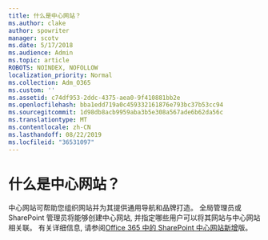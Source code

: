 ```yaml
---
title: 什么是中心网站？
ms.author: clake
author: spowriter
manager: scotv
ms.date: 5/17/2018
ms.audience: Admin
ms.topic: article
ROBOTS: NOINDEX, NOFOLLOW
localization_priority: Normal
ms.collection: Adm_O365
ms.custom: ''
ms.assetid: c74df953-2ddc-4375-aea0-9f410881bb2e
ms.openlocfilehash: bba1edd719a0c459332161876e793bc37b53cc94
ms.sourcegitcommit: 1d98db8acb9959aba3b5e308a567ade6b62da56c
ms.translationtype: MT
ms.contentlocale: zh-CN
ms.lasthandoff: 08/22/2019
ms.locfileid: "36531097"
---
```

# <a name="whats-a-hub-site"></a>什么是中心网站？

中心网站可帮助您组织网站并为其提供通用导航和品牌打造。 全局管理员或 SharePoint 管理员将能够创建中心网站, 并指定哪些用户可以将其网站与中心网站相关联。 有关详细信息, 请参阅[Office 365 中的 SharePoint 中心网站新增](https://go.microsoft.com/fwlink/?linkid=869388)版。
  

